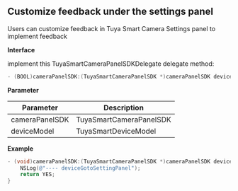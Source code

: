 ## Customize feedback under the settings panel

Users can customize feedback in Tuya Smart Camera Settings panel to implement feedback

**Interface**

implement  this TuyaSmartCameraPanelSDKDelegate delegate method:

```objective-c
- (BOOL)cameraPanelSDK:(TuyaSmartCameraPanelSDK *)cameraPanelSDK deviceGotoCustomFeedbackPanel:(TuyaSmartDeviceModel *)deviceModel;
```

**Parameter**

| Parameter      | Description             |
| ------------- | ---------------------- |
| cameraPanelSDK | TuyaSmartCameraPanelSDK |
| deviceModel    | TuyaSmartDeviceModel    |

**Example**

```objective-c
- (void)cameraPanelSDK:(TuyaSmartCameraPanelSDK *)cameraPanelSDK deviceGotoCustomFeedbackPanel:(TuyaSmartDeviceModel *)deviceModel {
    NSLog(@"---- deviceGotoSettingPanel");
  	return YES;
}
```

